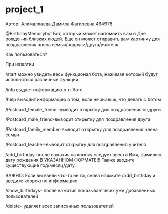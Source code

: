 # project_1
Автор: Алималлаева Дамира Фагилевна 464978

@BirthdayMemorybot
Бот, который может напомнить вам о Дне рождении близких людей. Еще он может отправить вам картинку для поздравления члена семьи/подруги/друга/учителя.

Как пользоваться?


При нажатии

/start можно увидеть весь функционал бота, нажимая который будут исполняться различные функции


/info выдает информацию о тг боте


/help выводит информацию о том, если не знаешь, что делать с ботом


/Postcard_female_friend -выводит открытку для поздравления подруги


/Postcard_male_friend-выводит открытку для поздравления друга


/Postcard_family_member-выводит открытку для поздравления члена семьи


/Postcard_teacher-выводит открытку для поздравления учителя


/add_birthday-после нажатия на кнопку следует ввести Имя, фамилию, дату рождения В УКАЗАННОМ ФОРМАТЕ!!! Также вводите существующие год/месяц/дату. 


ВАЖНО: Если вы ввели что-то не то, снова нажмите /add_birthday и введите корректно информацию


/show_birthdays- после нажатия показывает всех уже добавленных пользователей


/delete- удаляет всех записанных пользователей
